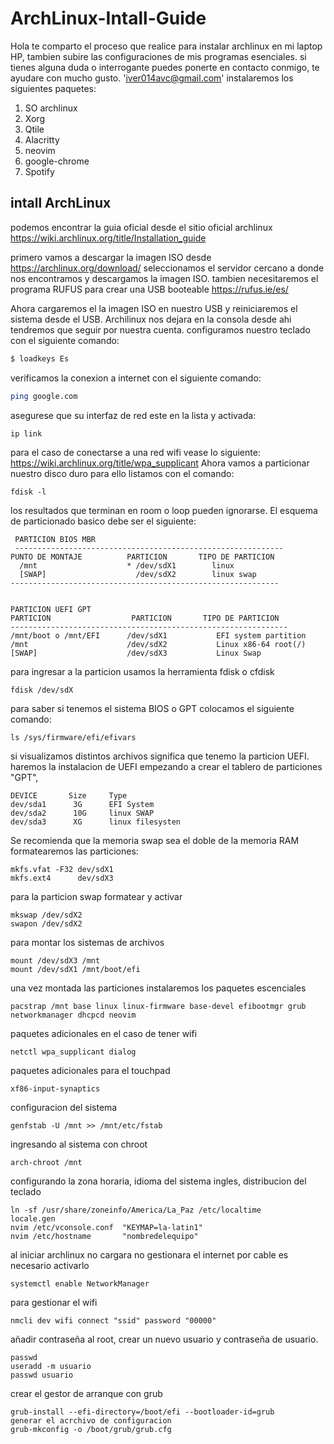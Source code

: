 # ArchLinux-Intall-Guide
Hola te comparto el proceso que realice para instalar archlinux en mi laptop HP, tambien subire las configuraciones de mis programas esenciales. 
si tienes alguna duda o interrogante puedes ponerte en contacto conmigo, te ayudare con mucho gusto. 'iver014avc@gmail.com'
instalaremos los siguientes paquetes:
1. SO archlinux
2. Xorg 
3. Qtile
4. Alacritty 
5. neovim
6. google-chrome
7. Spotify

## intall ArchLinux
podemos encontrar la guia oficial desde el sitio oficial archlinux https://wiki.archlinux.org/title/Installation_guide 

primero vamos a descargar la imagen ISO desde https://archlinux.org/download/ seleccionamos el servidor cercano a donde nos encontramos y descargamos la imagen ISO. tambien necesitaremos el programa RUFUS para crear una USB booteable https://rufus.ie/es/ 

Ahora cargaremos el la imagen ISO en nuestro USB y reiniciaremos el sistema desde el USB. Archilinux nos dejara en la consola desde ahi tendremos que seguir por nuestra cuenta.
configuramos nuestro teclado con el siguiente comando:
```sh
$ loadkeys Es
```
verificamos la conexion a internet con el siguiente comando:
```sh
ping google.com
```
asegurese que su interfaz de red este en la lista y activada:
```
ip link
```
para el caso de conectarse a una red wifi vease lo siguiente: https://wiki.archlinux.org/title/wpa_supplicant
Ahora vamos a particionar nuestro disco duro para ello listamos con el comando:
```
fdisk -l
```
los resultados que terminan en room o loop pueden ignorarse.
El esquema de particionado basico debe ser el siguiente:
```
 PARTICION BIOS MBR  
 ------------------------------------------------------------
PUNTO DE MONTAJE          PARTICION       TIPO DE PARTICION
  /mnt                    * /dev/sdX1        linux
  [SWAP]                    /dev/sdX2        linux swap 
------------------------------------------------------------  


PARTICION UEFI GPT
PARTICION                  PARTICION       TIPO DE PARTICION
--------------------------------------------------------------
/mnt/boot o /mnt/EFI      /dev/sdX1           EFI system partition 
/mnt                      /dev/sdX2           Linux x86-64 root(/)
[SWAP]                    /dev/sdX3           Linux Swap
```
para ingresar a la particion usamos la herramienta fdisk o cfdisk
```
fdisk /dev/sdX
```
para saber si tenemos el sistema BIOS o GPT colocamos el siguiente comando:
```
ls /sys/firmware/efi/efivars
```
si visualizamos distintos archivos significa que tenemo la particion UEFI. 
haremos la instalacion de UEFI empezando a crear el tablero de particiones "GPT", 
 ```
 DEVICE       Size     Type
 dev/sda1      3G      EFI System 
 dev/sda2      10G     linux SWAP 
 dev/sda3      XG      linux filesysten
```
Se recomienda que la memoria swap sea el doble de la memoria RAM 
formatearemos las particiones:
```
mkfs.vfat -F32 dev/sdX1
mkfs.ext4      dev/sdX3
```
para la particion swap formatear y activar
```
mkswap /dev/sdX2
swapon /dev/sdX2
```
para montar los sistemas de archivos 
```
mount /dev/sdX3 /mnt
mount /dev/sdX1 /mnt/boot/efi
```
una vez montada las particiones instalaremos los paquetes escenciales 
```
pacstrap /mnt base linux linux-firmware base-devel efibootmgr grub networkmanager dhcpcd neovim
```
paquetes adicionales en el caso de tener wifi 
```
netctl wpa_supplicant dialog
```
paquetes adicionales para el touchpad 
```
xf86-input-synaptics
```
configuracion del sistema 
```
genfstab -U /mnt >> /mnt/etc/fstab
```
ingresando al sistema con chroot
```
arch-chroot /mnt
```
configurando la zona horaria, idioma del sistema ingles, distribucion del teclado 
```
ln -sf /usr/share/zoneinfo/America/La_Paz /etc/localtime
locale.gen 
nvim /etc/vconsole.conf  "KEYMAP=la-latin1"
nvim /etc/hostname       "nombredelequipo"
```
al iniciar archlinux no cargara no gestionara el internet por cable es necesario activarlo 
```
systemctl enable NetworkManager
```
para gestionar el wifi 
```
nmcli dev wifi connect "ssid" password "00000"
```
añadir contraseña al root, crear un nuevo usuario y contraseña de usuario.
```
passwd 
useradd -m usuario
passwd usuario
```
crear el gestor de arranque con grub
```
grub-install --efi-directory=/boot/efi --bootloader-id=grub
generar el acrchivo de configuracion
grub-mkconfig -o /boot/grub/grub.cfg
```









